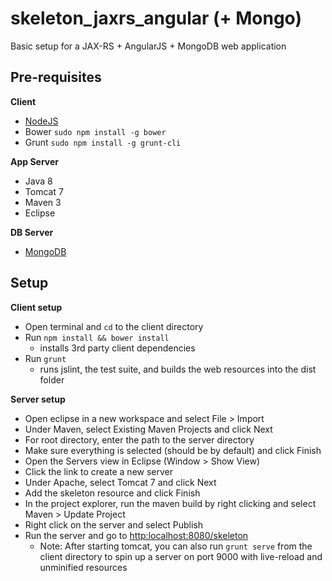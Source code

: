 # skeleton_jaxrs_angular (+ Mongo)
Basic setup for a JAX-RS + AngularJS + MongoDB web application

## Pre-requisites

**Client**
* [NodeJS](http://nodejs.org/)
* Bower `sudo npm install -g bower`
* Grunt `sudo npm install -g grunt-cli`

**App Server**
* Java 8
* Tomcat 7
* Maven 3
* Eclipse

**DB Server**
* [MongoDB](http://docs.mongodb.org/manual/installation/)

## Setup

**Client setup**
* Open terminal and `cd` to the client directory
* Run `npm install && bower install`
  * installs 3rd party client dependencies
* Run `grunt`
  * runs jslint, the test suite, and builds the web resources into the dist folder

**Server setup**
* Open eclipse in a new workspace and select File > Import
* Under Maven, select Existing Maven Projects and click Next
* For root directory, enter the path to the server directory
* Make sure everything is selected (should be by default) and click Finish
* Open the Servers view in Eclipse (Window > Show View)
* Click the link to create a new server
* Under Apache, select Tomcat 7 and click Next
* Add the skeleton resource and click Finish
* In the project explorer, run the maven build by right clicking and select Maven > Update Project
* Right click on the server and select Publish
* Run the server and go to [http:localhost:8080/skeleton](http:localhost:8080/skeleton)
  * Note: After starting tomcat, you can also run `grunt serve` from the client directory to spin up a server on port 9000 with live-reload and unminified resources
